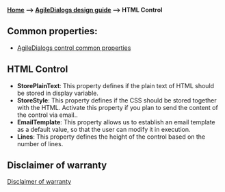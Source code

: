 __[Home](/) --> [AgileDialogs design guide](/guides/AgileDialogs-DesignGuide.md) --> HTML Control__

## Common properties:

- [AgileDialogs control common properties](ControlCommonProperties.md)


## HTML Control

- **StorePlainText**: This property defines if the plain text of HTML should be stored in display variable.
- **StoreStyle**: This property defines if the CSS should be stored together with the HTML. Activate this property if you plan to send the content of the control via email..
- **EmailTemplate**: This property allows us to establish an email template as a default value, so that the user can modify it in execution.
- **Lines**: This property defines the height of the control based on the number of lines.
 
## Disclaimer of warranty

[Disclaimer of warranty](DisclaimerOfWarranty.md)
